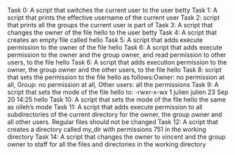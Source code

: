 Task 0: A script that switches the current user to the user betty
Task 1: A script that prints the effective username of the current user
Task 2: script that prints all the groups the current user is part of
Task 3: A script that changes the owner of the file hello to the user betty
Task 4: A script that creates an empty file called hello
Task 5: A script that adds execute permission to the owner of the file hello
Task 6: A script that adds execute permission to the owner and the group owner, and read permission to other users, to the file hello
Task 6: A script that adds execution permission to the owner, the group owner and the other users, to the file hello
Task 8: script that sets the permission to the file hello as follows:Owner: no permission at all, Group: no permission at all, Other users: all the permissions
Task 9: A script that sets the mode of the file hello to: -rwxr-x-wx 1 julien julien 23 Sep 20 14:25 hello
Task 10: A script that sets the mode of the file hello the same as olleh’s mode
Task 11: A script that adds execute permission to all subdirectories of the current directory for the owner, the group owner and all other users. Regular files should not be changed
Task 12: A script that creates a directory called my_dir with permissions 751 in the working directory
Task 14: A script that changes the owner to vincent and the group owner to staff for all the files and directories in the working directory
